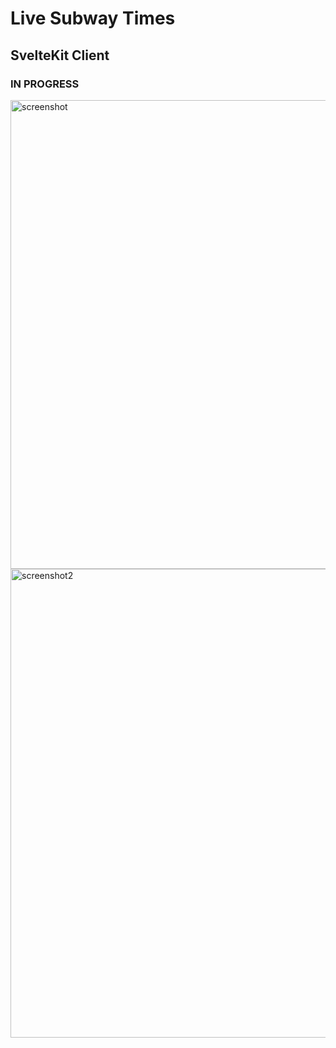 # Live Subway Times

## SvelteKit Client

### IN PROGRESS

<img width="750" alt="screenshot" src="https://user-images.githubusercontent.com/51206261/182304839-1019be9c-ea22-4535-a992-05f3e6a4266b.png">

<img width="750" alt="screenshot2" src="https://user-images.githubusercontent.com/51206261/182304782-7c6ab225-7d36-4e75-ae0d-dca3ab793d2b.png">
